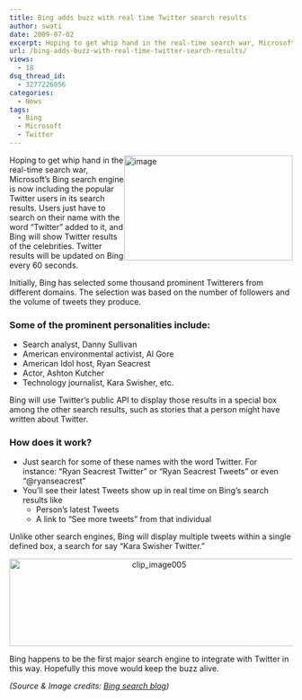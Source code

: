 ```yaml
---
title: Bing adds buzz with real time Twitter search results
author: swati
date: 2009-07-02
excerpt: Hoping to get whip hand in the real-time search war, Microsoft’s Bing search engine is now including the popular Twitter users in its search results. Users just have to search on their name with the word “Twitter” added to it, and Bing will show Twitter results of the celebrities. Twitter results will be updated on Bing every 60 seconds.
url: /bing-adds-buzz-with-real-time-twitter-search-results/
views:
  - 18
dsq_thread_id:
  - 3277226056
categories:
  - News
tags:
  - Bing
  - Microsoft
  - Twitter
---
```

<img class="alignright wp-image-51143" style="border: 0pt none;margin-left: 0px;margin-right: 0px" src="http://cdn.devilsworkshop.org/files/2009/07/image3.png" border="0" alt="image" width="300" height="187" align="right" /> Hoping to get whip hand in the real-time search war, Microsoft’s Bing search engine is now including the popular Twitter users in its search results. Users just have to search on their name with the word “Twitter” added to it, and Bing will show Twitter results of the celebrities. Twitter results will be updated on Bing every 60 seconds.

Initially, Bing has selected some thousand prominent Twitterers from different domains. The selection was based on the number of followers and the volume of tweets they produce.

### Some of the prominent personalities include:

  * Search analyst, Danny Sullivan
  * American environmental activist, Al Gore
  * American Idol host, Ryan Seacrest
  * Actor, Ashton Kutcher
  * Technology journalist, Kara Swisher, etc.

Bing will use Twitter&#8217;s public API to display those results in a special box among the other search results, such as stories that a person might have written about Twitter.

### How does it work?

  * Just search for some of these names with the word Twitter. For instance: “Ryan Seacrest Twitter” or “Ryan Seacrest Tweets” or even “@ryanseacrest”
  * You’ll see their latest Tweets show up in real time on Bing’s search results like 
      * Person’s latest Tweets
      * A link to “See more tweets” from that individual

Unlike other search engines, Bing will display multiple tweets within a single defined box, a search for say “Kara Swisher Twitter.”

<p style="text-align: center">
  <img class="aligncenter" style="border: 0pt none" src="http://cdn.devilsworkshop.org/files/2009/07/clip-image005.jpg" border="0" alt="clip_image005" width="517" height="156" />
</p>

Bing happens to be the first major search engine to integrate with Twitter in this way. Hopefully this move would keep the buzz alive.

*(Source & Image credits: *<a href="http://www.bing.com/community/blogs/search/archive/2009/07/01/bringing-a-bit-of-twitter-to-bing.aspx" onclick="_gaq.push(['_trackEvent', 'outbound-article', 'http://www.bing.com/community/blogs/search/archive/2009/07/01/bringing-a-bit-of-twitter-to-bing.aspx', 'Bing search blog']);" ><em>Bing search blog</em></a>*)*
